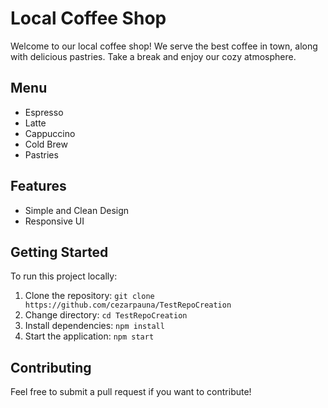 # Local Coffee Shop

Welcome to our local coffee shop! We serve the best coffee in town, along with delicious pastries. Take a break and enjoy our cozy atmosphere.

## Menu
- Espresso
- Latte
- Cappuccino
- Cold Brew
- Pastries

## Features
- Simple and Clean Design
- Responsive UI

## Getting Started
To run this project locally:
1. Clone the repository: `git clone https://github.com/cezarpauna/TestRepoCreation`
2. Change directory: `cd TestRepoCreation`
3. Install dependencies: `npm install`
4. Start the application: `npm start`

## Contributing
Feel free to submit a pull request if you want to contribute!